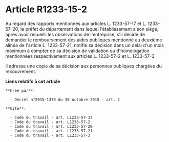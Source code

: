 # Article R1233-15-2

Au regard des rapports mentionnés aux articles L. 1233-57-17 et L. 1233-57-20, le préfet du département dans lequel
l'établissement a son siège, après avoir recueilli les observations de l'entreprise, s'il décide de demander le remboursement
des aides publiques mentionné au deuxième alinéa de l'article L. 1233-57-21, notifie sa décision dans un délai d'un mois
maximum à compter de sa décision de validation ou d'homologation mentionnées respectivement aux articles L. 1233-57-2 et L.
1233-57-3. 

Il adresse une copie de sa décision aux personnes publiques chargées du recouvrement.

**Liens relatifs à cet article**

	**Créé par**:

	  - Décret n°2015-1378 du 30 octobre 2015 - art. 1

	**Cite**:

	  - Code du travail - art. L1233-57-17
	  - Code du travail - art. L1233-57-2
	  - Code du travail - art. L1233-57-20
	  - Code du travail - art. L1233-57-21
	  - Code du travail - art. L1233-57-3
